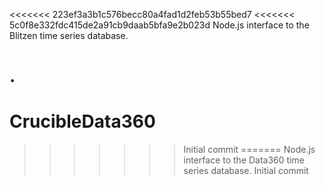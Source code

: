<<<<<<< 223ef3a3b1c576becc80a4fad1d2feb53b55bed7
<<<<<<< 5c0f8e332fdc415de2a91cb9daab5bfa9e2b023d
Node.js interface to the Blitzen time series database.

.
=======
# CrucibleData360
>>>>>>> Initial commit
=======
Node.js interface to the Data360 time series database.
>>>>>>> Initial commit
